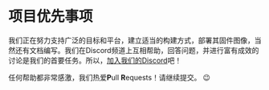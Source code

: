 # 项目优先事项

我们正在努力支持广泛的目标和平台，建立适当的构建方式，部署其固件图像，当然还有文档编写。我们在Discord频道上互相帮助，回答问题，并进行富有成效的讨论是我们的首要任务。所以，[加入我们的Discord](https://discordapp.com/invite/gCyBu8T)吧！

任何帮助都非常感激，我们热爱**P**ull **R**equests！请继续提交。 😉